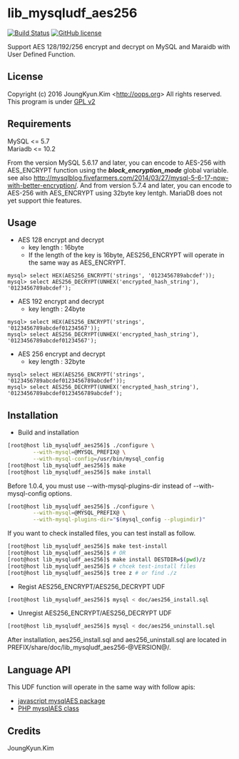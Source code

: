 lib_mysqludf_aes256
===
[![Build Status](https://travis-ci.org/Joungkyun/lib_mysqludf_aes256.svg?branch=master)](https://travis-ci.org/Joungkyun/lib_mysqludf_aes256) [![GitHub license](https://img.shields.io/badge/license-GPLv2-blue.svg)](https://raw.githubusercontent.com/Joungkyun/lib_mysqludf_aes256/master/COPYING)

Support AES 128/192/256 encrypt and decrypt on MySQL and Maraidb with User Defined Function.

## License

Copyright (c) 2016 JoungKyun.Kim &lt;http://oops.org&gt; All rights reserved.
This program is under [GPL v2](License)

## Requirements

MySQL &lt;= 5.7  
Mariadb &lt;= 10.2

From the version MySQL 5.6.17 and later, you can encode to AES-256 with AES_ENCRYPT function using the ***block_encryption_mode*** global variable. see also http://mysqlblog.fivefarmers.com/2014/03/27/mysql-5-6-17-now-with-better-encryption/. And from version 5.7.4 and later, you can encode to AES-256 with AES_ENCRYPT using 32byte key lentgh. MariaDB does not yet support thie features.

## Usage

 * AES 128 encrypt and decrypt
   * key length : 16byte
   * If the length of the key is 16byte, AES256_ENCRYPT will operate in the same way as AES_ENCRYPT.
```mysql
mysql> select HEX(AES256_ENCRYPT('strings', '0123456789abcdef'));
mysql> select AES256_DECRYPT(UNHEX('encrypted_hash_string'), '0123456789abcdef');
```

 * AES 192 encrypt and decrypt
   * key length : 24byte
```mysql
mysql> select HEX(AES256_ENCRYPT('strings', '0123456789abcdef01234567'));
mysql> select AES256_DECRYPT(UNHEX('encrypted_hash_string'), '0123456789abcdef01234567');
```

 * AES 256 encrypt and decrypt
   * key length : 32byte
```mysql
mysql> select HEX(AES256_ENCRYPT('strings', '0123456789abcdef0123456789abcdef'));
mysql> select AES256_DECRYPT(UNHEX('encrypted_hash_string'), '0123456789abcdef0123456789abcdef');
```

## Installation

* Build and installation
```bash
[root@host lib_mysqludf_aes256]$ ./configure \
        --with-mysql=@MYSQL_PREFIX@ \
        --with-mysql-config=/usr/bin/mysql_config
[root@host lib_mysqludf_aes256]$ make
[root@host lib_mysqludf_aes256]$ make install
```

Before 1.0.4, you must use --with-mysql-plugins-dir instead of --with-mysql-config options.

```bash
[root@host lib_mysqludf_aes256]$ ./configure \
        --with-mysql=@MYSQL_PREFIX@ \
        --with-mysql-plugins-dir="$(mysql_config --plugindir)"
```

If you want to check installed files, you can test install as follow.

```bash
[root@host lib_mysqludf_aes256]$ make test-install
[root@host lib_mysqludf_aes256]$ # OR
[root@host lib_mysqludf_aes256]$ make install DESTDIR=$(pwd)/z
[root@host lib_mysqludf_aes256]$ # chcek test-install files
[root@host lib_mysqludf_aes256]$ tree z # or find ./z
```

* Regist AES256_ENCRYPT/AES256_DECRYPT UDF

```bash
[root@host lib_mysqludf_aes256]$ mysql < doc/aes256_install.sql
```

* Unregist AES256_ENCRYPT/AES256_DECRYPT UDF

```bash
[root@host lib_mysqludf_aes256]$ mysql < doc/aes256_uninstall.sql
```

After installation, aes256_install.sql and aes256_uninstall.sql are located
in PREFIX/share/doc/lib_mysqludf_aes256-@VERSION@/.

## Language API

This UDF function will operate in the same way with follow apis:

  * [javascript mysqlAES package](http://mirror.oops.org/pub/oops/javascript/mysqlAES/)
  * [PHP mysqlAES class](https://github.com/OOPS-ORG-PHP/mysqlAES)

## Credits

JoungKyun.Kim
